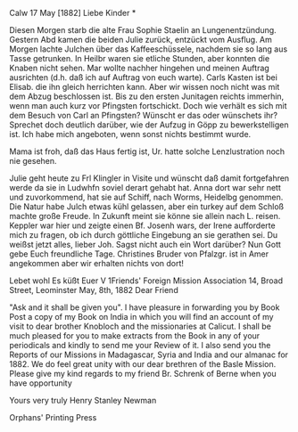  Calw 17 May [1882]
Liebe Kinder <Marie>*

Diesen Morgen starb die alte Frau Sophie Staelin an Lungenentzündung. Gestern Abd kamen die beiden Julie zurück, entzückt vom Ausflug. Am Morgen lachte Julchen über das Kaffeeschüssele, nachdem sie so lang aus Tasse getrunken. In Heilbr waren sie etliche Stunden, aber konnten die Knaben nicht sehen. Mar wollte nachher hingehen und meinen Auftrag ausrichten (d.h. daß ich auf Auftrag von euch warte). Carls Kasten ist bei Elisab. die ihn gleich herrichten kann. Aber wir wissen noch nicht was mit dem Abzug beschlossen ist. Bis zu den ersten Junitagen reichts immerhin, wenn man auch kurz vor Pfingsten fortschickt. Doch wie verhält es sich mit dem Besuch von Carl an Pfingsten? Wünscht er das oder wünschets ihr? Sprechet doch deutlich darüber, wie der Aufzug in Göpp zu bewerkstelligen ist. Ich habe mich angeboten, wenn sonst nichts bestimmt wurde.

Mama ist froh, daß das Haus fertig ist, Ur. hatte solche Lenzlustration noch nie gesehen.

Julie geht heute zu Frl Klingler in Visite und wünscht daß damit fortgefahren werde da sie in Ludwhfn soviel derart gehabt hat. Anna dort war sehr nett und zuvorkommend, hat sie auf Schiff, nach Worms, Heidelbg genommen. Die Natur habe Julch etwas kühl gelassen, aber ein turkey auf dem Schloß machte große Freude. In Zukunft meint sie könne sie allein nach L. reisen. 
Keppler war hier und zeigte einen Bf. Josenh wars, der Irene aufforderte mich zu fragen, ob ich durch göttliche Eingebung an sie gerathen sei. Du weißst jetzt alles, lieber Joh. Sagst nicht auch ein Wort darüber? 
Nun Gott gebe Euch freundliche Tage. Christines Bruder von Pfalzgr. ist in Amer angekommen aber wir erhalten nichts von dort!

 Lebet wohl Es küßt Euer V
 1Friends' Foreign Mission Association
 14, Broad Street, Leominster
 May, 8th, 1882
Dear Friend

"Ask and it shall be given you". I have pleasure in forwarding you by Book Post a copy of my Book on India in which you will find an account of my visit to dear brother Knobloch and the missionaries at Calicut. I shall be much pleased for you to make extracts from the Book in any of your periodicals and kindly to send me your Review of it. I also send you the Reports of our Missions in Madagascar, Syria and India and our almanac for 1882. We do feel great unity with our dear brethren of the Basle Mission. Please give my kind regards to my friend Br. Schrenk of Berne when you have opportunity

 Yours very truly
 Henry Stanley Newman

Orphans' Printing Press
